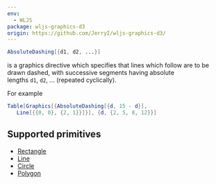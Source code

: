 ```yaml
---
env:
  - WLJS
package: wljs-graphics-d3
origin: https://github.com/JerryI/wljs-graphics-d3/
---
```

```mathematica
AbsoluteDashing[{d1, d2, ...}]
```

is a graphics directive which specifies that lines which follow are to be drawn dashed, with successive segments having absolute lengths `d1`, `d2`, … (repeated cyclically).


For example

```mathematica
Table[Graphics[{AbsoluteDashing[{d, 15 - d}], 
   Line[{{0, 0}, {2, 1}}]}], {d, {2, 5, 8, 12}}]
```

## Supported primitives

- [Rectangle](frontend/Reference/Graphics/Rectangle.md)
- [Line](frontend/Reference/Graphics/Line.md)
- [Circle](frontend/Reference/Graphics/Circle.md)
- [Polygon](frontend/Reference/Graphics/Polygon.md)
